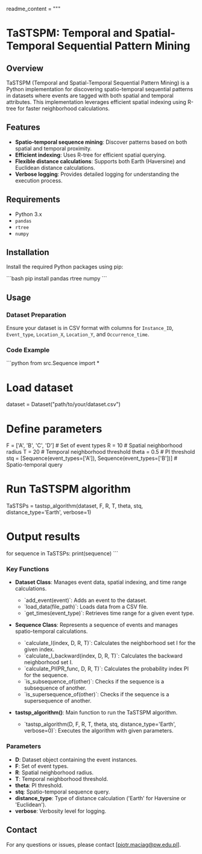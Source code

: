 
readme_content = """
# TaSTSPM: Temporal and Spatial-Temporal Sequential Pattern Mining

## Overview

TaSTSPM (Temporal and Spatial-Temporal Sequential Pattern Mining) is a Python implementation for discovering spatio-temporal sequential patterns in datasets where events are tagged with both spatial and temporal attributes. This implementation leverages efficient spatial indexing using R-tree for faster neighborhood calculations.

## Features

- **Spatio-temporal sequence mining**: Discover patterns based on both spatial and temporal proximity.
- **Efficient indexing**: Uses R-tree for efficient spatial querying.
- **Flexible distance calculations**: Supports both Earth (Haversine) and Euclidean distance calculations.
- **Verbose logging**: Provides detailed logging for understanding the execution process.

## Requirements

- Python 3.x
- `pandas`
- `rtree`
- `numpy`

## Installation

Install the required Python packages using pip:

\`\`\`bash
pip install pandas rtree numpy
\`\`\`

## Usage

### Dataset Preparation

Ensure your dataset is in CSV format with columns for `Instance_ID`, `Event_type`, `Location_X`, `Location_Y`, and `Occurrence_time`.

### Code Example

\`\`\`python
from src.Sequence import *

# Load dataset
dataset = Dataset("path/to/your/dataset.csv")

# Define parameters
F = ['A', 'B', 'C', 'D']  # Set of event types
R = 10  # Spatial neighborhood radius
T = 20  # Temporal neighborhood threshold
theta = 0.5  # PI threshold
stq = [Sequence(event_types=['A']), Sequence(event_types=['B'])]  # Spatio-temporal query

# Run TaSTSPM algorithm
TaSTSPs = tastsp_algorithm(dataset, F, R, T, theta, stq, distance_type='Earth', verbose=1)

# Output results
for sequence in TaSTSPs:
print(sequence)
\`\`\`

### Key Functions

- **Dataset Class**: Manages event data, spatial indexing, and time range calculations.
    - \`add_event(event)\`: Adds an event to the dataset.
    - \`load_data(file_path)\`: Loads data from a CSV file.
    - \`get_times(event_type)\`: Retrieves time range for a given event type.

- **Sequence Class**: Represents a sequence of events and manages spatio-temporal calculations.
    - \`calculate_I(index, D, R, T)\`: Calculates the neighborhood set I for the given index.
    - \`calculate_I_backward(index, D, R, T)\`: Calculates the backward neighborhood set I.
    - \`calculate_PI(PR_func, D, R, T)\`: Calculates the probability index PI for the sequence.
    - \`is_subsequence_of(other)\`: Checks if the sequence is a subsequence of another.
    - \`is_supersequence_of(other)\`: Checks if the sequence is a supersequence of another.

- **tastsp_algorithm()**: Main function to run the TaSTSPM algorithm.
    - \`tastsp_algorithm(D, F, R, T, theta, stq, distance_type='Earth', verbose=0)\`: Executes the algorithm with given parameters.

### Parameters

- **D**: Dataset object containing the event instances.
- **F**: Set of event types.
- **R**: Spatial neighborhood radius.
- **T**: Temporal neighborhood threshold.
- **theta**: PI threshold.
- **stq**: Spatio-temporal sequence query.
- **distance_type**: Type of distance calculation ('Earth' for Haversine or 'Euclidean').
- **verbose**: Verbosity level for logging.

## Contact

For any questions or issues, please contact [piotr.maciag@pw.edu.pl].
